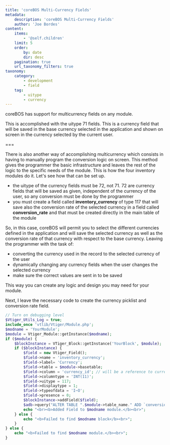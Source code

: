 ```yaml
---
title: 'coreBOS Multi-Currency Fields'
metadata:
    description: 'coreBOS Multi-Currency Fields'
    author: 'Joe Bordes'
content:
    items:
        - '@self.children'
    limit: 5
    order:
        by: date
        dir: desc
    pagination: true
    url_taxonomy_filters: true
taxonomy:
    category:
        - development 
        - field
    tag:
        - uitype
        - currency
---
```


coreBOS has support for multicurrency fields on any module.

This is accomplished with the uitype 71 fields. This is a currency field that will be saved in the base currency selected in the application and shown on screen in the currency selected by the current user.

===

There is also another way of accomplishing multicurrency which consists in having to manually program the conversion logic on screen. This method gives the programmer the basic infrastructure and leaves the rest of the logic to the specific needs of the module. This is how the four inventory modules do it. Let's see how that can be set up.

- the uitype of the currency fields must be 72, not 71. 72 are currency fields that will be saved as given, independent of the currency of the user, so any conversion must be done by the programmer
- you must create a field called **inventory\_currency** of type 117 that will save also the conversion rate of the selected currency in a field called **conversion\_rate** and that must be created directly in the main table of the module

So, in this case, coreBOS will permit you to select the different currencies defined in the application and will save the selected currency as well as the conversion rate of that currency with respect to the base currency. Leaving the programmer with the task of:

- converting the currency used in the record to the selected currency of the user
- dynamically changing any currency fields when the user changes the selected currency
- make sure the correct values are sent in to be saved

This way you can create any logic and design you may need for your module.

Next, I leave the necessary code to create the currency picklist and conversion rate field.

```php
// Turn on debugging level
$Vtiger_Utils_Log = true;
include_once 'vtlib/Vtiger/Module.php';
$modname = 'YourModule';
$module = Vtiger_Module::getInstance($modname);
if ($module) {
    $blockInstance = VTiger_Block::getInstance('YourBlock', $module);
    if ($blockInstance) {
        $field = new Vtiger_Field();
        $field->name = 'inventory_currency';
        $field->label= 'Currency';
        $field->table = $module->basetable;
        $field->column = 'currency_id'; // will be a reference to currency_info table
        $field->columntype = 'INT(11)';
        $field->uitype = 117;
        $field->displaytype = 1;
        $field->typeofdata = 'I~O';
        $field->presence = 0;
        $blockInstance->addField($field);
        $adb->query("ALTER TABLE ".$module->table_name." ADD `conversion_rate` DECIMAL(10,3) NOT NULL DEFAULT '1'");
        echo "<br><b>Added Field to $modname module.</b><br>";
    } else {
        echo "<b>Failed to find $modname block</b><br>";
    }
} else {
    echo "<b>Failed to find $modname module.</b><br>";
}
```
